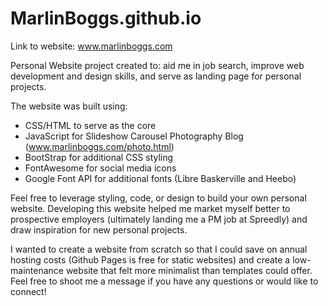 # MarlinBoggs.github.io
Link to website: www.marlinboggs.com

Personal Website project created to: aid me in job search, improve web development and design skills, and serve as landing page for personal projects.

The website was built using: 
- CSS/HTML to serve as the core
- JavaScript for Slideshow Carousel Photography Blog (www.marlinboggs.com/photo.html)
- BootStrap for additional CSS styling
- FontAwesome for social media icons
- Google Font API for additional fonts (Libre Baskerville and Heebo) 

Feel free to leverage styling, code, or design to build your own personal website. Developing this website helped me market myself better to prospective employers (ultimately landing me a PM job at Spreedly) and draw inspiration for new personal projects. 

I wanted to create a website from scratch so that I could save on annual hosting costs (Github Pages is free for static websites) and create a low-maintenance website that felt more minimalist than templates could offer. Feel free to shoot me a message if you have any questions or would like to connect! 
